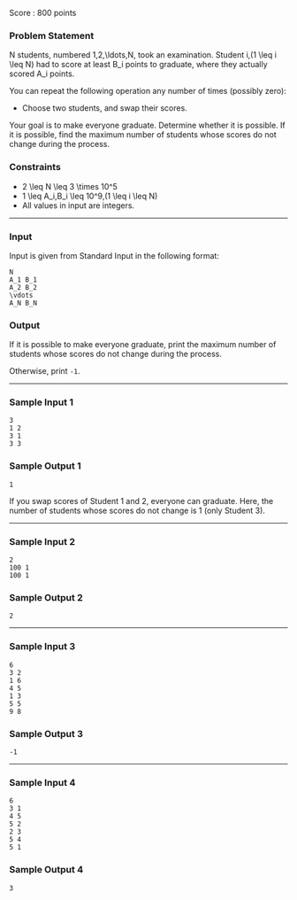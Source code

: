 Score : 800 points

### Problem Statement

N students, numbered 1,2,\ldots,N, took an examination.
Student i\,(1 \leq i \leq N) had to score at least B\_i points to graduate, where they actually scored A\_i points.

You can repeat the following operation any number of times (possibly zero):

* Choose two students, and swap their scores.

Your goal is to make everyone graduate.
Determine whether it is possible.
If it is possible, find the maximum number of students whose scores do not change during the process.

### Constraints

* 2 \leq N \leq 3 \times 10^5
* 1 \leq A\_i,B\_i \leq 10^9\,(1 \leq i \leq N)
* All values in input are integers.

---

### Input

Input is given from Standard Input in the following format:

```
N
A_1 B_1
A_2 B_2
\vdots
A_N B_N
```

### Output

If it is possible to make everyone graduate, print the maximum number of students whose scores do not change during the process.

Otherwise, print `-1`.

---

### Sample Input 1

```
3
1 2
3 1
3 3
```

### Sample Output 1

```
1
```

If you swap scores of Student 1 and 2, everyone can graduate.
Here, the number of students whose scores do not change is 1 (only Student 3).

---

### Sample Input 2

```
2
100 1
100 1
```

### Sample Output 2

```
2
```

---

### Sample Input 3

```
6
3 2
1 6
4 5
1 3
5 5
9 8
```

### Sample Output 3

```
-1
```

---

### Sample Input 4

```
6
3 1
4 5
5 2
2 3
5 4
5 1
```

### Sample Output 4

```
3
```
